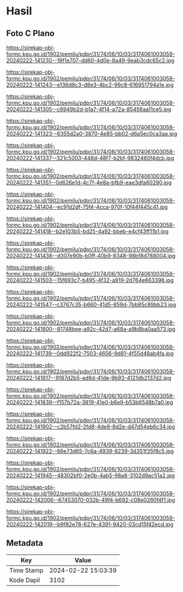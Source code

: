 # Hasil

## Foto C Plano

https://sirekap-obj-formc.kpu.go.id/1902/pemilu/pdpr/31/74/06/10/03/3174061003058-20240222-141230--19f1e707-dd60-4d0e-8a49-9eab3cdc65c2.jpg

https://sirekap-obj-formc.kpu.go.id/1902/pemilu/pdpr/31/74/06/10/03/3174061003058-20240222-141243--e136d8c3-d8e3-4bc2-99c8-616951794a1e.jpg

https://sirekap-obj-formc.kpu.go.id/1902/pemilu/pdpr/31/74/06/10/03/3174061003058-20240222-141305--c6949b2d-b1a7-4f14-a72a-85456aa11ce5.jpg

https://sirekap-obj-formc.kpu.go.id/1902/pemilu/pdpr/31/74/06/10/03/3174061003058-20240222-141323--6355d2a0-3870-4e85-bb02-d6a5ec0ca3aa.jpg

https://sirekap-obj-formc.kpu.go.id/1902/pemilu/pdpr/31/74/06/10/03/3174061003058-20240222-141337--321c5003-448d-48f7-b2bf-9832460f4dcb.jpg

https://sirekap-obj-formc.kpu.go.id/1902/pemilu/pdpr/31/74/06/10/03/3174061003058-20240222-141351--0d626e1d-4c7f-4e8a-bfb9-eae3dfa60290.jpg

https://sirekap-obj-formc.kpu.go.id/1902/pemilu/pdpr/31/74/06/10/03/3174061003058-20240222-141404--ec91d2df-75f4-4cca-970f-10f44f445c41.jpg

https://sirekap-obj-formc.kpu.go.id/1902/pemilu/pdpr/31/74/06/10/03/3174061003058-20240222-141418--b2e103b5-bd25-4a92-bbeb-e4cf43ff11b1.jpg

https://sirekap-obj-formc.kpu.go.id/1902/pemilu/pdpr/31/74/06/10/03/3174061003058-20240222-141438--d307e90b-b0ff-40b9-8348-98bf8d788004.jpg

https://sirekap-obj-formc.kpu.go.id/1902/pemilu/pdpr/31/74/06/10/03/3174061003058-20240222-141503--15f693c7-b495-4f32-a919-2d764e663396.jpg

https://sirekap-obj-formc.kpu.go.id/1902/pemilu/pdpr/31/74/06/10/03/3174061003058-20240222-141547--c3767c35-b660-41d5-859d-7bb85c89bb23.jpg

https://sirekap-obj-formc.kpu.go.id/1902/pemilu/pdpr/31/74/06/10/03/3174061003058-20240222-141800--81748bee-a92c-42d7-a68a-a9b8ba0aa573.jpg

https://sirekap-obj-formc.kpu.go.id/1902/pemilu/pdpr/31/74/06/10/03/3174061003058-20240222-141739--0dd922f2-7503-4656-9d81-4f55d48ab4fa.jpg

https://sirekap-obj-formc.kpu.go.id/1902/pemilu/pdpr/31/74/06/10/03/3174061003058-20240222-141817--9187d2b5-ad8d-41de-9b93-4121db2137d2.jpg

https://sirekap-obj-formc.kpu.go.id/1902/pemilu/pdpr/31/74/06/10/03/3174061003058-20240222-141839--f157b72a-3819-41e0-b6e9-b53b6548b7a0.jpg

https://sirekap-obj-formc.kpu.go.id/1902/pemilu/pdpr/31/74/06/10/03/3174061003058-20240222-141902--c2b57fd2-2fd8-4de8-8d2e-d47d54eb6c34.jpg

https://sirekap-obj-formc.kpu.go.id/1902/pemilu/pdpr/31/74/06/10/03/3174061003058-20240222-141922--66e73d65-7c6a-4939-8239-3d351f35f8c5.jpg

https://sirekap-obj-formc.kpu.go.id/1902/pemilu/pdpr/31/74/06/10/03/3174061003058-20240222-141945--48302bf0-2e0b-4ab5-98a8-3102d9ac51a2.jpg

https://sirekap-obj-formc.kpu.go.id/1902/pemilu/pdpr/31/74/06/10/03/3174061003058-20240222-142006--67453070-032b-49f4-b692-c08e0260f4f1.jpg

https://sirekap-obj-formc.kpu.go.id/1902/pemilu/pdpr/31/74/06/10/03/3174061003058-20240222-142019--b9f82e78-627e-4391-9420-03cd15f42ecd.jpg


## Metadata

| Key        | Value               |
| ---------- | ------------------- |
| Time Stamp | 2024-02-22 15:03:39 |
| Kode Dapil | 3102                |




